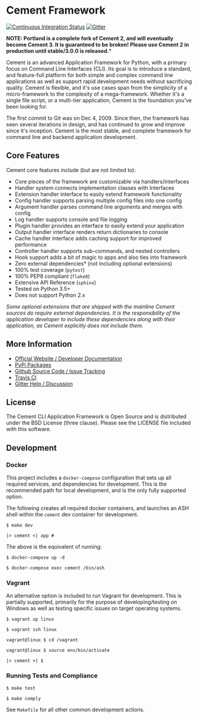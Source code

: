 # Cement Framework

[![Continuous Integration Status](https://travis-ci.org/datafolklabs/cement.svg)](https://travis-ci.org/datafolklabs/cement) [![Gitter](https://badges.gitter.im/Join%20Chat.svg)](https://gitter.im/datafolklabs/cement?utm_source=badge&utm_medium=badge&utm_campaign=pr-badge)

**NOTE: Portland is a complete fork of Cement 2, and will eventually become Cement 3. It is guaranteed to be broken! Please use Cement 2 in production until stable/3.0.0 is released.***

Cement is an advanced Application Framework for Python, with a primary focus on Command Line Interfaces (CLI).  Its goal is to introduce a standard, and feature-full platform for both simple and complex command line applications as well as support rapid development needs without sacrificing quality.  Cement is flexible, and it's use cases span from the simplicity of a micro-framework to the complexity of a mega-framework. Whether it's a single file script, or a multi-tier application, Cement is the foundation you've been looking for.

The first commit to Git was on Dec 4, 2009.  Since then, the framework has seen several iterations in design, and has continued to grow and improve since it's inception.  Cement is the most stable, and complete framework for command line and backend application development.

## Core Features

Cement core features include (but are not limited to):

- Core pieces of the framework are customizable via handlers/interfaces
- Handler system connects implementation classes with Interfaces
- Extension handler interface to easily extend framework functionality
- Config handler supports parsing multiple config files into one config
- Argument handler parses command line arguments and merges with config
- Log handler supports console and file logging
- Plugin handler provides an interface to easily extend your application
- Output handler interface renders return dictionaries to console
- Cache handler interface adds caching support for improved performance
- Controller handler supports sub-commands, and nested controllers
- Hook support adds a bit of magic to apps and also ties into framework
- Zero external dependencies* (not including optional extensions)
- 100% test coverage (`pytest`)
- 100% PEP8 compliant (`flake8`)
- Extensive API Reference (`sphinx`)
- Tested on Python 3.5+
- Does not support Python 2.x

*Some optional extensions that are shipped with the mainline Cement sources do require external dependencies.  It is the responsibility of the application developer to include these dependencies along with their application, as Cement explicitly does not include them.*


## More Information

- [Official Website / Developer Documentation](http://builtoncement.com/)
- [PyPi Packages](http://pypi.python.org/pypi/cement/)
- [Github Source Code / Issue Tracking](http://github.com/datafolklabs/cement/)
- [Travis CI](https://travis-ci.org/datafolklabs/cement/)
- [Gitter Help / Discussion](gitter.im/datafolklabs/cement/)


## License

The Cement CLI Application Framework is Open Source and is distributed under the BSD License (three clause).  Please see the LICENSE file included with this software.

## Development

### Docker

This project includes a `docker-compose` configuration that sets up all required services, and dependencies for development.  This is the recommended path for local development, and is the only fully supported option.

The following creates all required docker containers, and launches an ASH shell within the `cement` dev container for development.
```
$ make dev

|> cement <| app #
```

The above is the equivalent of running:

```
$ docker-compose up -d

$ docker-compose exec cement /bin/ash
```

### Vagrant

An alternative option is included to run Vagrant for development.  This is partially supported, primarily for the purpose of developing/testing on Windows as well as testing specific issues on target operating systems.

```
$ vagrant up linux

$ vagrant ssh linux

vagrant@linux $ cd /vagrant

vagrant@linux $ source env/bin/activate

|> cement >| $
```


### Running Tests and Compliance

```
$ make test

$ make comply
```

See `Makefile` for all other common development actions.
